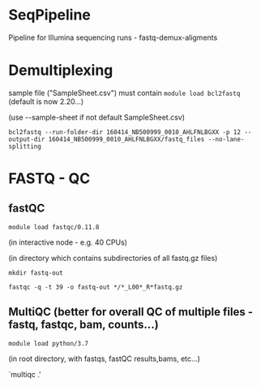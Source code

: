 # SeqPipeline
Pipeline for Illumina sequencing runs - fastq-demux-aligments

# Demultiplexing
sample file ("SampleSheet.csv") must contain 
`module load bcl2fastq`  (default is now 2.20...)

(use --sample-sheet if not default SampleSheet.csv)

`bcl2fastq --run-folder-dir 160414_NB500999_0010_AHLFNLBGXX -p 12 --output-dir 160414_NB500999_0010_AHLFNLBGXX/fastq_files --no-lane-splitting`




# FASTQ - QC
## fastQC
`module load fastqc/0.11.8`

(in interactive node - e.g. 40 CPUs)

(in directory which contains subdirectories of all fastq.gz files)

`mkdir fastq-out`

`fastqc -q -t 39 -o fastq-out */*_L00*_R*fastq.gz`

## MultiQC  (better for overall QC of multiple files - fastq, fastqc, bam, counts...)
`module load python/3.7`

(in root directory, with fastqs, fastQC results,bams, etc...)

`multiqc .'
